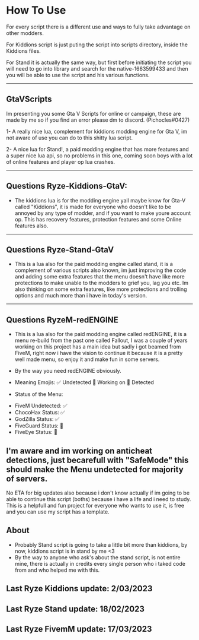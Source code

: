 # How To Use
For every script there is a different use and ways to fully take advantage on other modders. 

For Kiddions script is just puting the script into scripts directory, inside the Kiddions files.

For Stand it is actually the same way, but first before initiating the script you will need to go into library and search for the native-1663599433 and then you will be able to use the script and his various functions.


--------------------------------------------------------------------------------------------------

## GtaVScripts 
Im presenting you some Gta V Scripts for online or campaign, these are made by me so if you find an error please dm to discord. (Pichocles#0427)

1- A really nice lua, complement for kiddions modding engine for Gta V, im not aware of use you can do to this shitty lua script.

2- A nice lua for Stand!, a paid modding engine that has more features and a super nice lua api, so no problems in this one, coming soon boys with a lot of online features and player op lua crashes.

--------------------------------------------------------------------------------------------------
## Questions Ryze-Kiddions-GtaV: 
- The kiddions lua is for the modding engine yall maybe know for Gta-V called "Kiddions", it is made for everyone who doesn't like to be annoyed by any type of modder, and if you want to make youre account op. This has recovery features, protection features and some Online features also.
--------------------------------------------------------------------------------------------------
## Questions Ryze-Stand-GtaV 
- This is a lua also for the paid modding engine called stand, it is a complement of various scripts also known, im just improving the code and adding some extra features that the menu doesn't have like more protections to make unable to the modders to grief you, lag you etc.
Im also thinking on some extra features, like more protections and trolling options and much more than i have in today's version.
--------------------------------------------------------------------------------------------------
## Questions RyzeM-redENGINE
- This is a lua also for the paid modding engine called redENGINE, it is a menu re-build from the past one called Fallout, I was a couple of years working on this project has a main idea but sadly i got beamed from FiveM, right now i have the vision to continue it because it is a pretty well made menu, so enjoy it and make fun in some servers.
- By the way you need redENGINE obviously.

- Meaning Emojis:
✅ Undetected
🚧 Working on
🔻 Detected
- Status of the Menu:
 * FiveM Undetected: ✅
 * ChocoHax Status: ✅
 * GodZilla Status: ✅
 * FiveGuard Status: 🚧
 * FiveEye Status: 🚧

I'm aware and im working on anticheat detections, just becarefull with "SafeMode" this should make the Menu undetected for majority of servers.
--------------------------------------------------------------------------------------------------
No ETA for big updates also because i don't know actually if im going to be able to continue this script (boths) because i have a life and i need to study. This is a helpfull and fun project for everyone who wants to use it, is free and you can use my script has a template.

## About
-  Probably Stand script is going to take a little bit more than kiddions, by now, kiddions script is in stand by me <3
-  By the way to anyone who ask's about the stand script, is not entire mine, there is actually in credits every single person who i taked code from and who helped me with this.
## Last Ryze Kiddions update: 2/03/2023
## Last Ryze Stand update: 18/02/2023
## Last Ryze FivemM update: 17/03/2023
